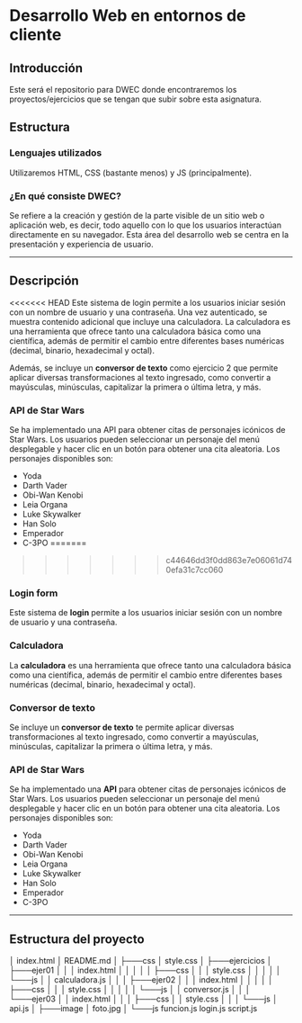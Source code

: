 # Desarrollo Web en entornos de cliente 

## Introducción
Este será el repositorio para DWEC donde encontraremos los proyectos/ejercicios que se tengan que subir sobre esta asignatura. 

## Estructura
### Lenguajes utilizados
Utilizaremos HTML, CSS (bastante menos) y JS (principalmente).

### ¿En qué consiste DWEC?
Se refiere a la creación y gestión de la parte visible de un sitio web o aplicación web, es decir, todo aquello con lo que los usuarios interactúan directamente en su navegador. Esta área del desarrollo web se centra en la presentación y experiencia de usuario.

---

## Descripción
<<<<<<< HEAD
Este sistema de login permite a los usuarios iniciar sesión con un nombre de usuario y una contraseña. Una vez autenticado, se muestra contenido adicional que incluye una calculadora. La calculadora es una herramienta que ofrece tanto una calculadora básica como una científica, además de permitir el cambio entre diferentes bases numéricas (decimal, binario, hexadecimal y octal).

Además, se incluye un **conversor de texto** como ejercicio 2 que permite aplicar diversas transformaciones al texto ingresado, como convertir a mayúsculas, minúsculas, capitalizar la primera o última letra, y más.

### API de Star Wars
Se ha implementado una API para obtener citas de personajes icónicos de Star Wars. Los usuarios pueden seleccionar un personaje del menú desplegable y hacer clic en un botón para obtener una cita aleatoria. Los personajes disponibles son:
- Yoda
- Darth Vader
- Obi-Wan Kenobi
- Leia Organa
- Luke Skywalker
- Han Solo
- Emperador
- C-3PO
=======
>>>>>>> c44646dd3f0dd863e7e06061d740efa31c7cc060

### Login form
Este sistema de **login** permite a los usuarios iniciar sesión con un nombre de usuario y una contraseña. 

### Calculadora
La **calculadora** es una herramienta que ofrece tanto una calculadora básica como una científica, además de permitir el cambio entre diferentes bases numéricas (decimal, binario, hexadecimal y octal).

### Conversor de texto
Se incluye un **conversor de texto** te permite aplicar diversas transformaciones al texto ingresado, como convertir a mayúsculas, minúsculas, capitalizar la primera o última letra, y más.

### API de Star Wars
Se ha implementado una **API** para obtener citas de personajes icónicos de Star Wars. Los usuarios pueden seleccionar un personaje del menú desplegable y hacer clic en un botón para obtener una cita aleatoria. Los personajes disponibles son:
- Yoda
- Darth Vader
- Obi-Wan Kenobi
- Leia Organa
- Luke Skywalker
- Han Solo
- Emperador
- C-3PO
---
## Estructura del proyecto 

│   index.html
│   README.md
│
├───css
│       style.css
│
├───ejercicios
│   ├───ejer01
│   │   │   index.html
│   │   │
│   │   ├───css
│   │   │       style.css
│   │   │
│   │   └───js
│   │           calculadora.js
│   │
│   ├───ejer02
│   │   │   index.html
│   │   │
│   │   ├───css
│   │   │       style.css
│   │   │
│   │   └───js
│   │           conversor.js
│   │
│   └───ejer03
│       │   index.html
│       │
│       ├───css
│       │       style.css
│       │
│       └───js
│               api.js
│
├───image
│       foto.jpg
│
└───js
        funcion.js
        login.js
        script.js
